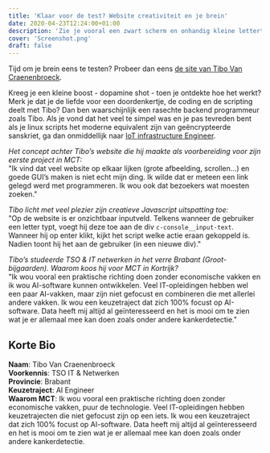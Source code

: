 ```yaml
---
title: 'Klaar voor de test? Website creativiteit en je brein'
date: 2020-04-23T12:24:00+01:00
description: 'Zie je vooral een zwart scherm en onhandig kleine lettertjes? Nog niet opgeven. Dit is geen vriendelijke User Interface voor een noob, maar een test, remember!'
cover: 'Screenshot.png'
draft: false
---
```


Tijd om je brein eens te testen? Probeer dan eens [de site van Tibo Van Craenenbroeck](https://tibovancraenenbroeck.be/).

Kreeg je een kleine boost - dopamine shot - toen je ontdekte hoe het werkt? Merk je dat je de liefde voor een doordenkertje, de coding en de scripting deelt met Tibo? Dan ben waarschijnlijk een rasechte backend programmeur zoals Tibo. Als je vond dat het veel te simpel was en je pas tevreden bent als je linux scripts het moderne equivalent zijn van geëncrypteerde sanskriet, ga dan onmiddellijk naar [IoT infrastructure Engineer](/programma/iot-infrastructure-engineer).

_Het concept achter Tibo’s website die hij maakte als voorbereiding voor zijn eerste project in MCT:_  
"Ik vind dat veel website op elkaar lijken (grote afbeelding, scrollen…) en goede GUI’s maken is niet echt mijn ding. Ik wilde dat er meteen een link gelegd werd met programmeren. Ik wou ook dat bezoekers wat moesten zoeken."

_Tibo licht met veel plezier zijn creatieve Javascript uitspatting toe:_  
"Op de website is er onzichtbaar inputveld. Telkens wanneer de gebruiker een letter typt, voegt hij deze toe aan de div ```c-console__input-text```. Wanneer hij op enter klikt, kijkt het script welke actie eraan gekoppeld is. Nadien toont hij het aan de gebruiker (in een nieuwe div)."

_Tibo’s studeerde TSO & IT netwerken in het verre Brabant (Groot-bijgaarden). Waarom koos hij voor MCT in Kortrijk?_  
"Ik wou vooral een praktische richting doen zonder economische vakken en ik wou AI-software kunnen ontwikkelen. Veel IT-opleidingen hebben wel een paar AI-vakken, maar zijn niet gefocust en combineren die met allerlei andere vakken. Ik wou een keuzetraject dat zich 100% focust op AI-software. Data heeft mij altijd al geïnteresseerd en het is mooi om te zien wat je er allemaal mee kan doen zoals onder andere kankerdetectie."

## Korte Bio
**Naam**: Tibo Van Craenenbroeck  
**Voorkennis**: TSO IT & Netwerken  
**Provincie**: Brabant  
**Keuzetraject**: AI Engineer  
**Waarom MCT**:
Ik wou vooral een praktische richting doen zonder economische vakken, puur de technologie. Veel IT-opleidingen hebben keuzetrajecten die niet gefocust zijn op een iets. Ik wou een keuzetraject dat zich 100% focust op AI-software. Data heeft mij altijd al geïnteresseerd en het is mooi om te zien wat je er allemaal mee kan doen zoals onder andere kankerdetectie.

